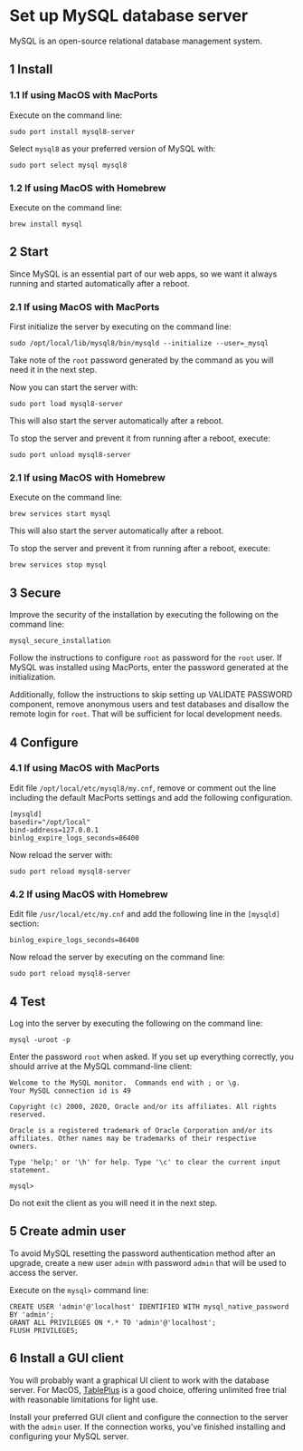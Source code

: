 # Set up MySQL database server

MySQL is an open-source relational database management system.

## 1 Install

### 1.1 If using MacOS with MacPorts

Execute on the command line:

```console
sudo port install mysql8-server
```

Select `mysql8` as your preferred version of MySQL with:

```console
sudo port select mysql mysql8
```

### 1.2 If using MacOS with Homebrew

Execute on the command line:

```console
brew install mysql
```

## 2 Start

Since MySQL is an essential part of our web apps, so we want it always running
and started automatically after a reboot.

### 2.1 If using MacOS with MacPorts

First initialize the server by executing on the command line:

```console
sudo /opt/local/lib/mysql8/bin/mysqld --initialize --user=_mysql
```

Take note of the `root` password generated by the command as you will need it in
the next step.

Now you can start the server with:

```console
sudo port load mysql8-server
```

This will also start the server automatically after a reboot.

To stop the server and prevent it from running after a reboot, execute:

```console
sudo port unload mysql8-server
```

### 2.1 If using MacOS with Homebrew

Execute on the command line:

```console
brew services start mysql
```

This will also start the server automatically after a reboot.

To stop the server and prevent it from running after a reboot, execute:

```console
brew services stop mysql
```

## 3 Secure

Improve the security of the installation by executing the following on the
command line:

```console
mysql_secure_installation
```

Follow the instructions to configure `root` as password for the `root` user. If
MySQL was installed using MacPorts, enter the password generated at the
initialization.

Additionally, follow the instructions to skip setting up VALIDATE PASSWORD
component, remove anonymous users and test databases and disallow the remote
login for `root`. That will be sufficient for local development needs.

## 4 Configure

### 4.1 If using MacOS with MacPorts

Edit file `/opt/local/etc/mysql8/my.cnf`, remove or comment out the line
including the default MacPorts settings and add the following configuration.

```dosini
[mysqld]
basedir="/opt/local"
bind-address=127.0.0.1
binlog_expire_logs_seconds=86400
```

Now reload the server with:

```console
sudo port reload mysql8-server
```

### 4.2 If using MacOS with Homebrew

Edit file `/usr/local/etc/my.cnf` and add the following line in the `[mysqld]`
section:

```dosini
binlog_expire_logs_seconds=86400
```

Now reload the server by executing on the command line:

```console
sudo port reload mysql8-server
```

## 4 Test

Log into the server by executing the following on the command line:

```console
mysql -uroot -p
```

Enter the password `root` when asked. If you set up everything correctly, you
should arrive at the MySQL command-line client:

```text
Welcome to the MySQL monitor.  Commands end with ; or \g.
Your MySQL connection id is 49

Copyright (c) 2000, 2020, Oracle and/or its affiliates. All rights reserved.

Oracle is a registered trademark of Oracle Corporation and/or its
affiliates. Other names may be trademarks of their respective
owners.

Type 'help;' or '\h' for help. Type '\c' to clear the current input statement.

mysql>
```

Do not exit the client as you will need it in the next step.

## 5 Create admin user

To avoid MySQL resetting the password authentication method after an upgrade,
create a new user `admin` with password `admin` that will be used to access the
server.

Execute on the `mysql>` command line:

```console
CREATE USER 'admin'@'localhost' IDENTIFIED WITH mysql_native_password BY 'admin';
GRANT ALL PRIVILEGES ON *.* TO 'admin'@'localhost';
FLUSH PRIVILEGES;
```

## 6 Install a GUI client

You will probably want a graphical UI client to work with the database server.
For MacOS, [TablePlus](https://tableplus.com/) is a good choice, offering
unlimited free trial with reasonable limitations for light use.

Install your preferred GUI client and configure the connection to the server
with the `admin` user. If the connection works, you've finished installing and
configuring your MySQL server.
